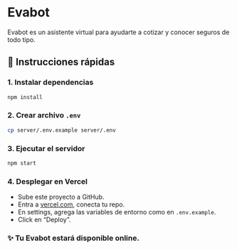 # Evabot

Evabot es un asistente virtual para ayudarte a cotizar y conocer seguros de todo tipo.

## 🚀 Instrucciones rápidas

### 1. Instalar dependencias
```bash
npm install
```

### 2. Crear archivo `.env`
```bash
cp server/.env.example server/.env
```

### 3. Ejecutar el servidor
```bash
npm start
```

### 4. Desplegar en Vercel
- Sube este proyecto a GitHub.
- Entra a [vercel.com](https://vercel.com), conecta tu repo.
- En settings, agrega las variables de entorno como en `.env.example`.
- Click en “Deploy”.

### ✨ Tu Evabot estará disponible online.